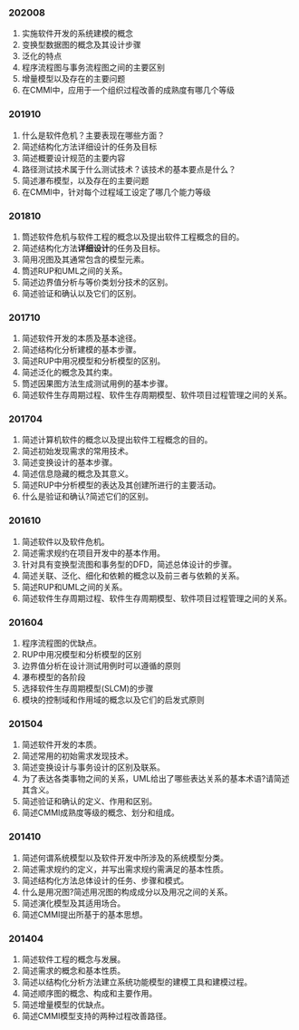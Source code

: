 ### 202008
1. 实施软件开发的系统建模的概念
2. 变换型数据图的概念及其设计步骤
3. 泛化的特点
4. 程序流程图与事务流程图之间的主要区别
5. 增量模型以及存在的主要问题
6. 在CMMI中，应用于一个组织过程改善的成熟度有哪几个等级

### 201910
1. 什么是软件危机？主要表现在哪些方面？
2. 简述结构化方法详细设计的任务及目标
3. 简述概要设计规范的主要内容
4. 路径测试技术属于什么测试技术？该技术的基本要点是什么？
5. 简述瀑布模型，以及存在的主要问题
6. 在CMMI中，针对每个过程域工设定了哪几个能力等级

### 201810
1. 筒述软件危机与软件工程的概念以及提出软件工程概念的目的。  
2. 简述结构化方法**详细设计**的任务及目标。
3. 简用况图及其通常包含的模型元素。
4. 筒述RUP和UML之间的关系。
5. 简述边界值分析与等价类划分技术的区别。
6. 简述验证和确认以及它们的区别。

### 201710
1. 简述软件开发的本质及基本途径。
2. 简述结构化分析建模的基本步骤。
3. 简述RUP中用况模型和分析模型的区别。
4. 简述泛化的概念及其约束。
5. 筒述因果图方法生成测试用例的基本步骤。
6. 简述软件生存周期过程、软件生存周期模型、软件项目过程管理之间的关系。

### 201704
1. 简述计算机软件的概念以及提出软件工程概念的目的。
2. 简述初始发现需求的常用技术。
3. 简述变换设计的基本步骤。
4. 简述信息隐藏的概念及其意义。
5. 简述RUP中分析模型的表达及其创建所进行的主要活动。
6. 什么是验证和确认?简述它们的区别。

### 201610
1. 简述软件以及软件危机。
2. 简述需求规约在项目开发中的基本作用。
3. 针对具有变换型流图和事务型的DFD，简述总体设计的步骤。
4. 简述关联、泛化、细化和依赖的概念以及前三者与依赖的关系。
5. 简述RUP和UML之间的关系。
6. 简述软件生存周期过程、软件生存周期模型、软件项目过程管理之间的关系。

### 201604
1. 程序流程图的优缺点。
2. RUP中用况模型和分析模型的区别
3. 边界值分析在设计测试用例时可以遵循的原则
4. 瀑布模型的各阶段
5. 选择软件生存周期模型(SLCM)的步骤
6. 模块的控制域和作用域的概念以及它们的启发式原则

### 201504
1. 简述软件开发的本质。
2. 简述常用的初始需求发现技术。
3. 简述变换设计与事务设计的区别及联系。
4. 为了表达各类事物之间的关系，UML给出了哪些表达关系的基本术语?请简述其含义。
5. 简述验证和确认的定义、作用和区别。
6. 简述CMMI成熟度等级的概念、划分和组成。

### 201410
1. 简述何谓系统模型以及软件开发中所涉及的系统模型分类。
2. 简述需求规约的定义，并写出需求规约需满足的基本性质。
3. 简述结构化方法总体设计的任务、步骤和模式。
4. 什么是用况图?简述用况图的构成成分以及用况之间的关系。
5. 简述演化模型及其适用场合。
6. 简述CMMI提出所基于的基本思想。

### 201404
1. 简述软件工程的概念与发展。
2. 简述需求的概念和基本性质。
3. 简述以结构化分析方法建立系统功能模型的建模工具和建模过程。
4. 简述顺序图的概念、构成和主要作用。
5. 简述增量模型的优缺点。
6. 简述CMMI模型支持的两种过程改善路径。
